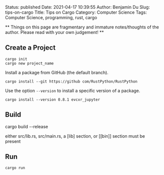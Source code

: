 Status: published
Date: 2021-04-17 10:39:55
Author: Benjamin Du
Slug: tips-on-cargo
Title: Tips on Cargo
Category: Computer Science
Tags: Computer Science, programming, rust, cargo

**
Things on this page are fragmentary and immature notes/thoughts of the author.
Please read with your own judgement!
**


## Create a Project

    cargo init
    cargo new project_name

Install a package from GitHub (the default branch).

    cargo install --git https://github com/RustPython/RustPython
    
Use the option `--version` to install a specific version of a package.

    cargo install --version 0.8.1 evcxr_jupyter

## Build 

cargo build --release


either src/lib.rs, src/main.rs, a [lib] section, or [[bin]] section must be present


## Run 
    cargo run